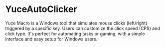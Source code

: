 # YuceAutoClicker
Yuce Macro is a Windows tool that simulates mouse clicks (left/right) triggered by a specific key. Users can customize the click speed (CPS) and click type. It's perfect for automating tasks or gaming, with a simple interface and easy setup for Windows users.
